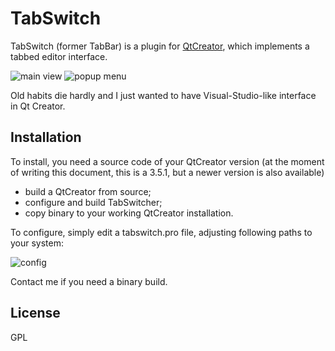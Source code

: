 # TabSwitch

TabSwitch (former TabBar) is a plugin for [QtCreator](https://www.qt.io/ide/), which implements a tabbed editor interface.

![main view](https://github.com/dee/TabSwitcher/doc/tabs.png "Example")
![popup menu](https://github.com/dee/TabSwitcher/doc/menu.png "Basic popup")

Old habits die hardly and I just wanted to have Visual-Studio-like interface in Qt Creator.

## Installation

To install, you need a source code of your QtCreator version (at the moment of writing this document, this is a 3.5.1,
but a newer version is also available)

- build a QtCreator from source;
- configure and build TabSwitcher;
- copy binary to your working QtCreator installation.

To configure, simply edit a tabswitch.pro file, adjusting following paths to your system:

![config](https://github.com/dee/TabSwitcher/doc/config.png "where exactly")

Contact me if you need a binary build.

## License

GPL
